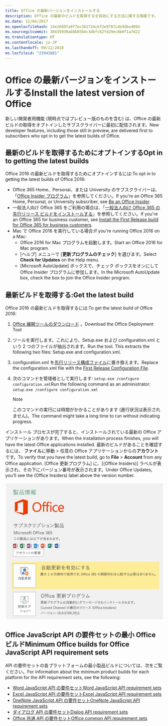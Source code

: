 ```yaml
---
title: Office の最新バージョンをインストールする
description: Office の最新のビルドを取得するを有効にする方法に関する情報です。
ms.date: 12/04/2017
ms.openlocfilehash: 14e26d9fa9f7ec3b2724cbf2e9787cde9dbe4094
ms.sourcegitcommit: 30435939ab8b8504c3dbfc62fd29ec6b0f1a7d22
ms.translationtype: HT
ms.contentlocale: ja-JP
ms.lasthandoff: 09/12/2018
ms.locfileid: "23943881"
---
```

# <a name="install-the-latest-version-of-office"></a><span data-ttu-id="1025b-103">Office の最新バージョンをインストールする</span><span class="sxs-lookup"><span data-stu-id="1025b-103">Install the latest version of Office</span></span>

<span data-ttu-id="1025b-104">新しい開発者用機能 (現時点ではプレビュー版のものを含む) は、Office の最新ビルドの取得をオプトインしたサブスクライバーに最初に配信されます。</span><span class="sxs-lookup"><span data-stu-id="1025b-104">New developer features, including those still in preview, are delivered first to subscribers who opt in to get the latest builds of Office.</span></span> 

## <a name="opt-in-to-getting-the-latest-builds"></a><span data-ttu-id="1025b-105">最新のビルドを取得するためにオプトインする</span><span class="sxs-lookup"><span data-stu-id="1025b-105">Opt in to getting the latest builds</span></span>

<span data-ttu-id="1025b-106">Office 2016 の最新ビルドを取得するためにオプトインするには:</span><span class="sxs-lookup"><span data-stu-id="1025b-106">To opt in to getting the latest builds of Office 2016:</span></span> 

- <span data-ttu-id="1025b-107">Office 365 Home、Personal、または University のサブスクライバーは、「[Office Insider プログラム](https://products.office.com/office-insider)」を参照してください。</span><span class="sxs-lookup"><span data-stu-id="1025b-107">If you're an Office 365 Home, Personal, or University subscriber, see [Be an Office Insider](https://products.office.com/office-insider).</span></span>
- <span data-ttu-id="1025b-108">一般法人向け Office 365 をご利用の場合は、「[一般法人向け Office 365 の先行リリース ビルドをインストールする](https://support.office.com/article/Install-the-First-Release-build-for-Office-365-for-business-customers-4dd8ba40-73c0-4468-b778-c7b744d03ead)」を参照してください。</span><span class="sxs-lookup"><span data-stu-id="1025b-108">If you're an Office 365 for business customer, see [Install the First Release build for Office 365 for business customers](https://support.office.com/article/Install-the-First-Release-build-for-Office-365-for-business-customers-4dd8ba40-73c0-4468-b778-c7b744d03ead).</span></span>
- <span data-ttu-id="1025b-109">Mac で Office 2016 を実行している場合:</span><span class="sxs-lookup"><span data-stu-id="1025b-109">If you're running Office 2016 on a Mac:</span></span>
    - <span data-ttu-id="1025b-110">Office 2016 for Mac プログラムを起動します。</span><span class="sxs-lookup"><span data-stu-id="1025b-110">Start an Office 2016 for Mac program.</span></span>
    - <span data-ttu-id="1025b-111">[ヘルプ] メニューで [**更新プログラムのチェック**] を選びます。</span><span class="sxs-lookup"><span data-stu-id="1025b-111">Select **Check for Updates** on the Help menu.</span></span>
    - <span data-ttu-id="1025b-112">[Microsoft AutoUpdate] ボックスで、チェック ボックスをオンにして Office Insider プログラムに参加します。</span><span class="sxs-lookup"><span data-stu-id="1025b-112">In the Microsoft AutoUpdate box, check the box to join the Office Insider program.</span></span> 

## <a name="get-the-latest-build"></a><span data-ttu-id="1025b-113">最新ビルドを取得する:</span><span class="sxs-lookup"><span data-stu-id="1025b-113">Get the latest build</span></span>

<span data-ttu-id="1025b-114">Office 2016 の最新ビルドを取得するには:</span><span class="sxs-lookup"><span data-stu-id="1025b-114">To get the latest build of Office 2016:</span></span> 

1. <span data-ttu-id="1025b-115">[ Office 展開ツールのダウンロード](https://www.microsoft.com/download/details.aspx?id=49117) 。</span><span class="sxs-lookup"><span data-stu-id="1025b-115">Download the Office Deployment Tool</span></span> 
2. <span data-ttu-id="1025b-p101">ツールを実行します。これにより、Setup.exe および configuration.xml という 2 つのファイルが抽出されます。</span><span class="sxs-lookup"><span data-stu-id="1025b-p101">Run the tool. This extracts the following two files: Setup.exe and configuration.xml.</span></span>
3. <span data-ttu-id="1025b-118">configuration.xml を[先行リリース構成ファイル](https://raw.githubusercontent.com/OfficeDev/Office-Add-in-Commands-Samples/master/Tools/FirstReleaseConfig/configuration.xml)に置き換えます。</span><span class="sxs-lookup"><span data-stu-id="1025b-118">Replace the configuration.xml file with the [First Release Configuration File](https://raw.githubusercontent.com/OfficeDev/Office-Add-in-Commands-Samples/master/Tools/FirstReleaseConfig/configuration.xml).</span></span>
4. <span data-ttu-id="1025b-119">次のコマンドを管理者として実行します:  `setup.exe /configure configuration.xml`</span><span class="sxs-lookup"><span data-stu-id="1025b-119">Run the following command as an administrator:  `setup.exe /configure configuration.xml`</span></span> 

    > [!NOTE]
    > <span data-ttu-id="1025b-120">このコマンドの実行には時間がかかることがあります (進行状況は表示されません)。</span><span class="sxs-lookup"><span data-stu-id="1025b-120">The command might take a long time to run without indicating progress.</span></span>

<span data-ttu-id="1025b-121">インストール プロセスが完了すると、インストールされている最新の Office アプリケーションがあります。</span><span class="sxs-lookup"><span data-stu-id="1025b-121">When the installation process finishes, you will have the latest Office applications installed.</span></span> <span data-ttu-id="1025b-122">最新のビルドがあることを確認するには、 **ファイル**に移動 > 任意の Office アプリケーションからの**アカウント** です。</span><span class="sxs-lookup"><span data-stu-id="1025b-122">To verify that you have the latest build, go to **File** > **Account** from any Office application.</span></span> <span data-ttu-id="1025b-123">[Office 更新プログラム] に、[(Office Insiders)] ラベルが表示され、その下にバージョン番号が表示されます。</span><span class="sxs-lookup"><span data-stu-id="1025b-123">Under Office Updates, you'll see the (Office Insiders) label above the version number.</span></span>

![Office Insiders のラベルと製品情報を示すスクリーンショット](../images/office-insiders.png)

## <a name="minimum-office-builds-for-office-javascript-api-requirement-sets"></a><span data-ttu-id="1025b-125">Office JavaScript API の要件セットの最小 Office ビルド</span><span class="sxs-lookup"><span data-stu-id="1025b-125">Minimum Office builds for Office JavaScript API requirement sets</span></span>

<span data-ttu-id="1025b-126">API の要件セットの各プラットフォームの最小製品ビルドについては、次をご覧ください。</span><span class="sxs-lookup"><span data-stu-id="1025b-126">For information about the minimum product builds for each platform for the API requirement sets, see the following:</span></span>

- [<span data-ttu-id="1025b-127">Word JavaScript API の要件セット</span><span class="sxs-lookup"><span data-stu-id="1025b-127">Word JavaScript API requirement sets</span></span>](https://docs.microsoft.com/javascript/office/requirement-sets/word-api-requirement-sets?view=office-js)
- [<span data-ttu-id="1025b-128">Excel JavaScript API の要件セット</span><span class="sxs-lookup"><span data-stu-id="1025b-128">Excel JavaScript API requirement sets</span></span>](https://docs.microsoft.com/javascript/office/requirement-sets/excel-api-requirement-sets?view=office-js)
- [<span data-ttu-id="1025b-129">OneNote JavaScript API の要件セット</span><span class="sxs-lookup"><span data-stu-id="1025b-129">OneNote JavaScript API requirement sets</span></span>](https://docs.microsoft.com/javascript/office/requirement-sets/onenote-api-requirement-sets?view=office-js)
- [<span data-ttu-id="1025b-130">ダイアログ API の要件セット</span><span class="sxs-lookup"><span data-stu-id="1025b-130">Dialog API requirement sets</span></span>](https://docs.microsoft.com/javascript/office/requirement-sets/dialog-api-requirement-sets?view=office-js)
- [<span data-ttu-id="1025b-131">Office 共通 API の要件セット</span><span class="sxs-lookup"><span data-stu-id="1025b-131">Office common API requirement sets</span></span>](https://docs.microsoft.com/javascript/office/requirement-sets/office-add-in-requirement-sets?view=office-js)
